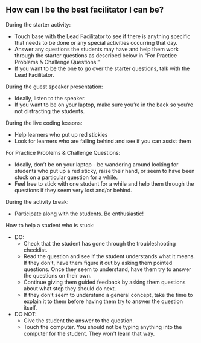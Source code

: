 ## How can I be the best facilitator I can be? 

During the starter activity:
- Touch base with the Lead Facilitator to see if there is anything specific that needs to be done or any special activities occurring that day.
- Answer any questions the students may have and help them work through the starter questions as described below in “For Practice Problems & Challenge Questions.”
- If you want to be the one to go over the starter questions, talk with the Lead Facilitator.

During the guest speaker presentation:
- Ideally, listen to the speaker. 
- If you want to be on your laptop, make sure you’re in the back so you’re not distracting the students.

During the live coding lessons:
- Help learners who put up red stickies
- Look for learners who are falling behind and see if you can assist them

For Practice Problems & Challenge Questions:
- Ideally, don’t be on your laptop - be wandering around looking for students who put up a red sticky, raise their hand, or seem to have been stuck on a particular question for a while.
- Feel free to stick with one student for a while and help them through the questions if they seem very lost and/or behind. 

During the activity break:
- Participate along with the students. Be enthusiastic!

How to help a student who is stuck:
- DO:
  - Check that the student has gone through the troubleshooting checklist. 
  - Read the question and see if the student understands what it means. If they don’t, have them figure it out by asking them pointed questions. Once they seem to understand, have them try to answer the questions on their own.
  - Continue giving them guided feedback by asking them questions about what step they should do next.
  - If they don’t seem to understand a general concept, take the time to explain it to them before having them try to answer the question itself.
- DO NOT:
  - Give the student the answer to the question.
  - Touch the computer. You should not be typing anything into the computer for the student. They won't learn that way.
